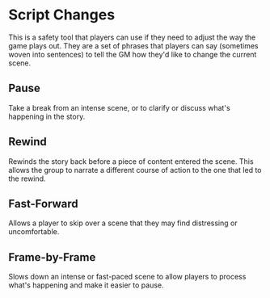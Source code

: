 # Script Changes

This is a safety tool that players can use if they need to adjust the way the game plays out.
They are a set of phrases that players can say (sometimes woven into sentences) to tell the GM how they'd like to change the current scene.

## Pause

Take a break from an intense scene, or to clarify or discuss what's happening in the story.

## Rewind

Rewinds the story back before a piece of content entered the scene. 
This allows the group to narrate a different course of action to the one that led to the rewind.

## Fast-Forward

Allows a player to skip over a scene that they may find distressing or uncomfortable.

## Frame-by-Frame

Slows down an intense or fast-paced scene to allow players to process what's happening and make it easier to pause.